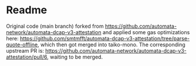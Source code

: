 # Readme

Original code (main branch) forked from https://github.com/automata-network/automata-dcap-v3-attestation and applied some gas optimizations here: https://github.com/smtmfft/automata-dcap-v3-attestation/tree/parse-quote-offline, which then got merged into taiko-mono.
The corresponding upstream PR is: https://github.com/automata-network/automata-dcap-v3-attestation/pull/6, waiting to be merged.
